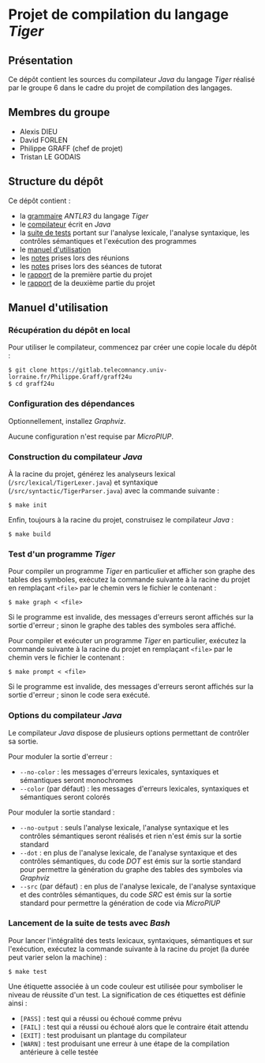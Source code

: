 # Projet de compilation du langage *Tiger*

## Présentation

Ce dépôt contient les sources du compilateur *Java* du langage *Tiger* réalisé par le groupe 6 dans le cadre du projet de compilation des langages.

## Membres du groupe

-   Alexis DIEU
-   David FORLEN
-   Philippe GRAFF (chef de projet)
-   Tristan LE GODAIS

## Structure du dépôt

Ce dépôt contient :

-   la [grammaire](res/Tiger.g) *ANTLR3* du langage *Tiger*
-   le [compilateur](src/Main.java) écrit en *Java*
-   la [suite de tests](tst) portant sur l'analyse lexicale, l'analyse syntaxique, les contrôles sémantiques et l'exécution des programmes
-   le [manuel d'utilisation](#manuel-dutilisation)
-   les [notes](doc/notes/meeting) prises lors des réunions
-   les [notes](doc/notes/tutoring) prises lors des séances de tutorat
-   le [rapport](doc/reports/report-1.pdf) de la première partie du projet
-   le [rapport](doc/reports/report-2.pdf) de la deuxième partie du projet

## Manuel d'utilisation

### Récupération du dépôt en local

Pour utiliser le compilateur, commencez par créer une copie locale du dépôt :

```shell
$ git clone https://gitlab.telecomnancy.univ-lorraine.fr/Philippe.Graff/graff24u
$ cd graff24u
```

### Configuration des dépendances

Optionnellement, installez *Graphviz*.

Aucune configuration n'est requise par *MicroPIUP*.

### Construction du compilateur *Java*

À la racine du projet, générez les analyseurs lexical (`/src/lexical/TigerLexer.java`) et syntaxique (`/src/syntactic/TigerParser.java`) avec la commande suivante :

```shell
$ make init
```

Enfin, toujours à la racine du projet, construisez le compilateur *Java* :

```shell
$ make build
```

### Test d'un programme *Tiger*

Pour compiler un programme *Tiger* en particulier et afficher son graphe des tables des symboles, exécutez la commande suivante à la racine du projet en remplaçant `<file>` par le chemin vers le fichier le contenant :

```shell
$ make graph < <file>
```

Si le programme est invalide, des messages d'erreurs seront affichés sur la sortie d'erreur ; sinon le graphe des tables des symboles sera affiché.

Pour compiler et exécuter un programme *Tiger* en particulier, exécutez la commande suivante à la racine du projet en remplaçant `<file>` par le chemin vers le fichier le contenant :

```shell
$ make prompt < <file>
```

Si le programme est invalide, des messages d'erreurs seront affichés sur la sortie d'erreur ; sinon le code sera exécuté.

### Options du compilateur *Java*

Le compilateur *Java* dispose de plusieurs options permettant de contrôler sa sortie.

Pour moduler la sortie d'erreur :

-   `--no-color` : les messages d'erreurs lexicales, syntaxiques et sémantiques seront monochromes
-   `--color` (par défaut) : les messages d'erreurs lexicales, syntaxiques et sémantiques seront colorés

Pour moduler la sortie standard :

-   `--no-output` : seuls l'analyse lexicale, l'analyse syntaxique et les contrôles sémantiques seront réalisés et rien n'est émis sur la sortie standard
-   `--dot` : en plus de l'analyse lexicale, de l'analyse syntaxique et des contrôles sémantiques, du code *DOT* est émis sur la sortie standard pour permettre la génération du graphe des tables des symboles via *Graphviz*
-   `--src` (par défaut) : en plus de l'analyse lexicale, de l'analyse syntaxique et des contrôles sémantiques, du code *SRC* est émis sur la sortie standard pour permettre la génération de code via *MicroPIUP*

### Lancement de la suite de tests avec *Bash*

Pour lancer l'intégralité des tests lexicaux, syntaxiques, sémantiques et sur l'exécution, exécutez la commande suivante à la racine du projet (la durée peut varier selon la machine) :

```shell
$ make test
```

Une étiquette associée à un code couleur est utilisée pour symboliser le niveau de réussite d'un test. La signification de ces étiquettes est définie ainsi :

-   `[PASS]` : test qui a réussi ou échoué comme prévu
-   `[FAIL]` : test qui a réussi ou échoué alors que le contraire était attendu
-   `[EXIT]` : test produisant un plantage du compilateur
-   `[WARN]` : test produisant une erreur à une étape de la compilation antérieure à celle testée
